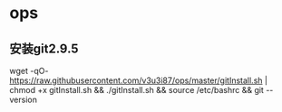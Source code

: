 # ops

## 安装git2.9.5

wget -qO- https://raw.githubusercontent.com/v3u3i87/ops/master/gitInstall.sh | chmod +x gitInstall.sh && ./gitInstall.sh && source /etc/bashrc && git --version